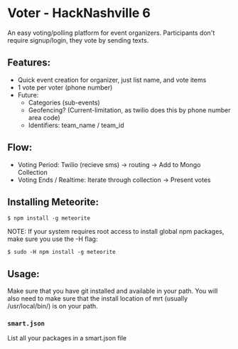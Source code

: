 Voter - HackNashville 6
=====

An easy voting/polling platform for event organizers.
Participants don't require signup/login, they vote by sending texts. 

Features:
---------
* Quick event creation for organizer, just list name, and vote items
*  1 vote per voter (phone number)
*  Future:
   * Categories (sub-events)
   * Geofencing? (Current-limitation, as twilio does this by phone number area code)
   * Identifiers: team_name / team_id

Flow:
-----
* Voting Period:
 Twilio (recieve sms) -> routing -> Add to Mongo Collection
* Voting Ends / Realtime: 
Iterate through collection -> Present votes

Installing Meteorite:
-----
```
$ npm install -g meteorite
```

NOTE: If your system requires root access to install global npm packages, make sure you use the -H flag:
```
$ sudo -H npm install -g meteorite
```

Usage:
-----
Make sure that you have git installed and available in your path. You will also need to make sure that the install location of mrt (usually /usr/local/bin/) is on your path.

### `smart.json`
List all your packages in a smart.json file

